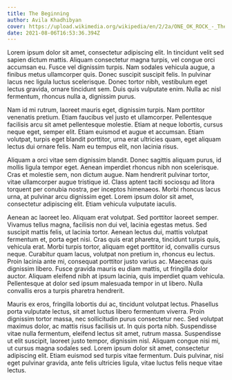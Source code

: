 ```yaml
---
title: The Beginning
author: Avila Khadhibyan
cover: https://upload.wikimedia.org/wikipedia/en/2/2a/ONE_OK_ROCK_-_The_Beginning%2C_Album_Cover_Art.jpg
date: 2021-08-06T16:53:36.394Z
---
```

Lorem ipsum dolor sit amet, consectetur adipiscing elit. In tincidunt velit sed sapien dictum mattis. Aliquam consectetur magna turpis, vel congue orci accumsan eu. Fusce vel dignissim turpis. Nam sodales vehicula augue, a finibus metus ullamcorper quis. Donec suscipit suscipit felis. In pulvinar lacus nec ligula luctus scelerisque. Donec tortor nibh, vestibulum eget lectus gravida, ornare tincidunt sem. Duis quis vulputate enim. Nulla ac nisl fermentum, rhoncus nulla a, dignissim purus.

Nam id mi rutrum, laoreet mauris eget, dignissim turpis. Nam porttitor venenatis pretium. Etiam faucibus vel justo et ullamcorper. Pellentesque facilisis arcu sit amet pellentesque molestie. Etiam at neque lobortis, cursus neque eget, semper elit. Etiam euismod et augue et accumsan. Etiam volutpat, turpis eget blandit porttitor, urna erat ultricies quam, eget aliquam lectus dui ornare felis. Nam eu tempus elit, non lacinia risus.

Aliquam a orci vitae sem dignissim blandit. Donec sagittis aliquam purus, id mollis ligula tempor eget. Aenean imperdiet rhoncus nibh non scelerisque. Cras et molestie sem, non dictum augue. Nam hendrerit pulvinar tortor, vitae ullamcorper augue tristique id. Class aptent taciti sociosqu ad litora torquent per conubia nostra, per inceptos himenaeos. Morbi rhoncus lacus urna, at pulvinar arcu dignissim eget. Lorem ipsum dolor sit amet, consectetur adipiscing elit. Etiam vehicula vulputate iaculis.

Aenean ac laoreet leo. Aliquam erat volutpat. Sed porttitor laoreet semper. Vivamus tellus magna, facilisis non dui vel, lacinia egestas metus. Sed suscipit mattis felis, ut lacinia tortor. Aenean lectus dui, mattis volutpat fermentum et, porta eget nisi. Cras quis erat pharetra, tincidunt turpis quis, vehicula erat. Morbi turpis tortor, aliquam eget porttitor id, convallis cursus neque. Curabitur quam lacus, volutpat non pretium in, rhoncus eu lectus. Proin lacinia ante mi, consequat porttitor justo varius ac. Maecenas quis dignissim libero. Fusce gravida mauris eu diam mattis, ut fringilla dolor auctor. Aliquam eleifend nibh at ipsum lacinia, quis imperdiet quam vehicula. Pellentesque at dolor sed ipsum malesuada tempor in ut libero. Nulla convallis eros a turpis pharetra hendrerit.

Mauris ex eros, fringilla lobortis dui ac, tincidunt volutpat lectus. Phasellus porta vulputate lectus, sit amet luctus libero fermentum viverra. Proin dignissim tortor massa, nec sollicitudin purus consectetur nec. Sed volutpat maximus dolor, ac mattis risus facilisis ut. In quis porta nibh. Suspendisse vitae nulla fermentum, eleifend lectus sit amet, rutrum massa. Suspendisse ut elit suscipit, laoreet justo tempor, dignissim nisl. Aliquam congue nisi mi, ut cursus magna sodales sed. Lorem ipsum dolor sit amet, consectetur adipiscing elit. Etiam euismod sed turpis vitae fermentum. Duis pulvinar, nisi eget pulvinar gravida, ante felis ultricies ligula, vitae luctus felis neque vitae lectus.